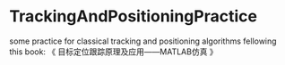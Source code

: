 # TrackingAndPositioningPractice
some practice for classical tracking and positioning algorithms
fellowing this book: 《 目标定位跟踪原理及应用——MATLAB仿真 》

